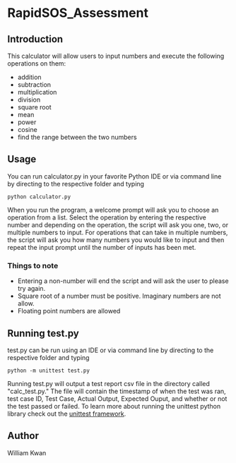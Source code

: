 # RapidSOS_Assessment

## Introduction

This calculator will allow users to input numbers and execute the following operations on them: 
* addition
* subtraction
* multiplication
* division
* square root
* mean
* power
* cosine 
* find the range between the two numbers

## Usage
You can run calculator.py in your favorite Python IDE or via command line by directing to the respective 
folder and typing 
```
python calculator.py
```
When you run the program, a welcome prompt will ask you to choose an operation from a list. Select the 
operation by entering the respective number and depending on the operation, the script will ask you one,
two, or multiple numbers to input. For operations that can take in multiple numbers, the script will ask you how
many numbers you would like to input and then repeat the input prompt until the number of inputs has been
met. 

### Things to note
* Entering a non-number will end the script and will ask the user to please try again.
* Square root of a number must be positive. Imaginary numbers are not allow.
* Floating point numbers are allowed

## Running test.py
test.py can be run using an IDE or via command line by directing to the respective folder and typing 
```
python -m unittest test.py 
```
Running test.py will output a test report csv file in the directory called "calc_test.py." The file will
contain the timestamp of when the test was ran, test case ID, Test Case, Actual Output, Expected Ouput, and
whether or not the test passed or failed. To learn more about running the unittest python library check out the
[unittest framework](https://docs.python.org/3.6/library/unittest.html#).

## Author
William Kwan
